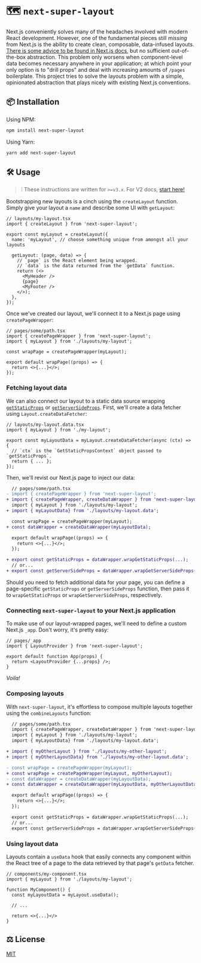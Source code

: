 # 🗺 `next-super-layout`

Next.js conveniently solves many of the headaches involved with modern React development. However, one of the fundamental pieces still _missing_ from Next.js is the ability to create clean, composable, data-infused layouts. [There is some advice to be found in Next.js docs](https://nextjs.org/docs/basic-features/layouts), but no sufficient out-of-the-box abstraction. This problem only worsens when component-level data becomes necessary anywhere in your application; at which point your only option is to "drill props" and deal with increasing amounts of `/pages` boilerplate. This project tries to solve the layouts problem with a simple, opinionated abstraction that plays nicely with existing Next.js conventions.

## 📦 Installation

Using NPM:

```zsh
npm install next-super-layout
```

Using Yarn:

```zsh
yarn add next-super-layout
```

## 🛠 Usage

> ❕ These instructions are written for `>=v3.x`. For V2 docs, [start here!](./V2-DOCS.md)

Bootstrapping new layouts is a cinch using the `createLayout` function. Simply give your layout a `name` and describe some UI with `getLayout`:

```tsx
// layouts/my-layout.tsx
import { createLayout } from 'next-super-layout';

export const myLayout = createLayout({
  name: 'myLayout', // choose something unique from amongst all your layouts

  getLayout: (page, data) => {
    // `page` is the React element being wrapped.
    // `data` is the data returned from the `getData` function.
    return (<>
      <MyHeader />
      {page}
      <MyFooter />
    </>);
  },
});
```

Once we've created our layout, we'll connect it to a Next.js page using `createPageWrapper`:

```tsx
// pages/some/path.tsx
import { createPageWrapper } from 'next-super-layout';
import { myLayout } from './layouts/my-layout';

const wrapPage = createPageWrapper(myLayout);

export default wrapPage((props) => {
  return <>{...}</>;
});
```

### Fetching layout data

We can also connect our layout to a static data source wrapping [`getStaticProps`](https://nextjs.org/docs/basic-features/data-fetching/get-static-props) or [`getServerSideProps`](https://nextjs.org/docs/basic-features/data-fetching/get-server-side-props). First, we'll create a data fetcher using `Layout.createDataFetcher`:

```tsx
// layouts/my-layout.data.tsx
import { myLayout } from './my-layout';

export const myLayoutData = myLayout.createDataFetcher(async (ctx) => {
  // `ctx` is the `GetStaticPropsContext` object passed to `getStaticProps`.
  return { ... };
});
```

Then, we'll revist our Next.js page to inject our data:

```diff
  // pages/some/path.tsx
- import { createPageWrapper } from 'next-super-layout';
+ import { createPageWrapper, createDataWrapper } from 'next-super-layout';
  import { myLayout } from './layouts/my-layout';
+ import { myLayoutData} from './layouts/my-layout.data';

  const wrapPage = createPageWrapper(myLayout);
+ const dataWrapper = createDataWrapper(myLayoutData);

  export default wrapPage((props) => {
    return <>{...}</>;
  });

+ export const getStaticProps = dataWrapper.wrapGetStaticProps(...);
  // or...
+ export const getServerSideProps = dataWrapper.wrapGetServerSideProps(...);
```

Should you need to fetch additional data for your page, you can define a page-specific `getStaticProps` or `getServerSideProps` function, then pass it to `wrapGetStaticProps` or `wrapGetServerSideProps`, respectively.

### Connecting `next-super-layout` to your Next.js application

To make use of our layout-wrapped pages, we'll need to define a custom Next.js `_app`. Don't worry, it's pretty easy:

```tsx
// pages/_app
import { LayoutProvider } from 'next-super-layout';

export default function App(props) {
  return <LayoutProvider {...props} />;
}
```

_Voila!_

### Composing layouts

With `next-super-layout`, it's effortless to compose multiple layouts together using the `combineLayouts` function:

```diff
  // pages/some/path.tsx
  import { createPageWrapper, createDataWrapper } from 'next-super-layout';
  import { myLayout } from './layouts/my-layout';
  import { myLayoutData} from './layouts/my-layout.data';

+ import { myOtherLayout } from './layouts/my-other-layout';
+ import { myOtherLayoutData} from './layouts/my-other-layout.data';

- const wrapPage = createPageWrapper(myLayout);
+ const wrapPage = createPageWrapper(myLayout, myOtherLayout);
- const dataWrapper = createDataWrapper(myLayoutData);
+ const dataWrapper = createDataWrapper(myLayoutData, myOtherLayoutData);

  export default wrapPage((props) => {
    return <>{...}</>;
  });

  export const getStaticProps = dataWrapper.wrapGetStaticProps(...);
  // or...
  export const getServerSideProps = dataWrapper.wrapGetServerSideProps(...);
```

### Using layout data

Layouts contain a `useData` hook that easily connects any component within the React tree of a page to the data retrieved by that page's `getData` fetcher.

```tsx
// components/my-component.tsx
import { myLayout } from './layouts/my-layout';

function MyComponent() {
  const myLayoutData = myLayout.useData();

  // ...

  return <>{...}</>
}
```

## ⚖️ License

[MIT](./LICENSE)
